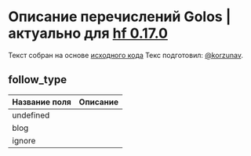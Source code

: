 # Описание перечислений Golos | актуально для [hf 0.17.0](https://github.com/GolosChain/golos/releases/tag/v0.17.0)
Текст собран на основе [исходного кода](https://github.com/GolosChain/golos/tree/master/plugins/follow/include/golos/plugins/follow/follow_forward.hpp)
Текс подготовил: [@korzunav](https://golos.io/@korzunav).
## follow_type
|Название поля|Описание|
|-------------|--------|
|undefined||
|blog||
|ignore||
